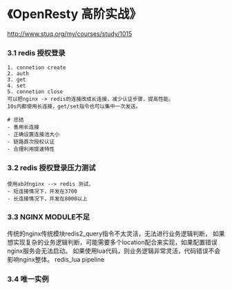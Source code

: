 # 《OpenResty 高阶实战》 
http://www.stuq.org/my/courses/study/1015

### 3.1 redis 授权登录
```
1. connetion create
2. auth
3. get
4. set 
5. connetion close
可以把nginx -> redis的连接改成长连接，减少认证步骤，提高性能。
10s内都使用长连接，get/set指令也可以集中一次发送。

# 总结
- 善用长连接
- 正确设置连接池大小
- 链路首次授权认证
- 合理利用提速特性
```



### 3.2 redis 授权登录压力测试
```
使用ab对nginx --> redis 测试，
- 短连接情况下，并发在3700
- 长连接情况下，并发在8000以上
```

### 3.3 NGINX MODULE不足

传统的nginx传统模块redis2_query指令不太灵活，无法进行业务逻辑判断，
如果想实现复杂的业务逻辑判断，可能需要多个location配合来实现，如果配置错误nginx服务会无法启动。
如果使用lua代码，则业务逻辑非常灵活，代码错误不会影响nginx整体。
redis_lua pipeline

### 3.4 唯一实例
